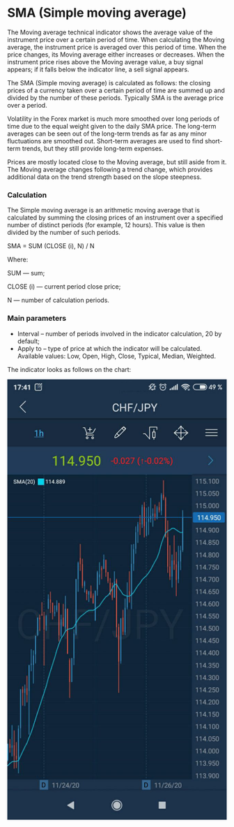 # SMA \(Simple moving average\)

The Moving average technical indicator shows the average value of the instrument price over a certain period of time. When calculating the Moving average, the instrument price is averaged over this period of time. When the price changes, its Moving average either increases or decreases. When the instrument price rises above the Moving average value, a buy signal appears; if it falls below the indicator line, a sell signal appears.

The SMA \(Simple moving average\) is calculated as follows: the closing prices of a currency taken over a certain period of time are summed up and divided by the number of these periods. Typically SMA is the average price over a period. 

Volatility in the Forex market is much more smoothed over long periods of time due to the equal weight given to the daily SMA price. The long-term averages can be seen out of the long-term trends as far as any minor fluctuations are smoothed out. Short-term averages are used to find short-term trends, but they still provide long-term expenses. 

Prices are mostly located close to the Moving average, but still aside from it. The Moving average changes following a trend change, which provides additional data on the trend strength based on the slope steepness.

### Calculation

The Simple moving average is an arithmetic moving average that is calculated by summing the closing prices of an instrument over a specified number of distinct periods \(for example, 12 hours\). This value is then divided by the number of such periods.

SMA = SUM \(CLOSE \(i\), N\) / N

Where:

SUM — sum;

CLOSE \(i\) — current period close price;

N — number of calculation periods.

### Main parameters

* Interval – number of periods involved in the indicator calculation, 20 by default;
* Apply to – type of price at which the indicator will be calculated. Available values: Low, Open, High, Close, Typical, Median, Weighted.

The indicator looks as follows on the chart:

![](../../../../../.gitbook/assets/1%20%283%29.jpg)

